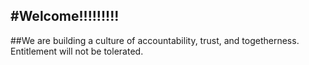 #Welcome!!!!!!!!!
---
##We are building a culture of accountability, trust, and togetherness. Entitlement will not be tolerated.